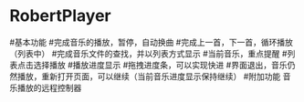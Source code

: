 # RobertPlayer
#基本功能
#完成音乐的播放，暂停，自动换曲
#完成上一首，下一首，循环播放（列表中）
#完成音乐文件的查找，并以列表方式显示
#当前音乐，重点提醒
#列表点击选择播放
#播放进度显示
#拖拽进度条，可以实现快进
#界面退出，音乐仍然播放，重新打开页面，可以继续（当前音乐进度显示保持继续）
#附加功能
音乐播放的远程控制器
